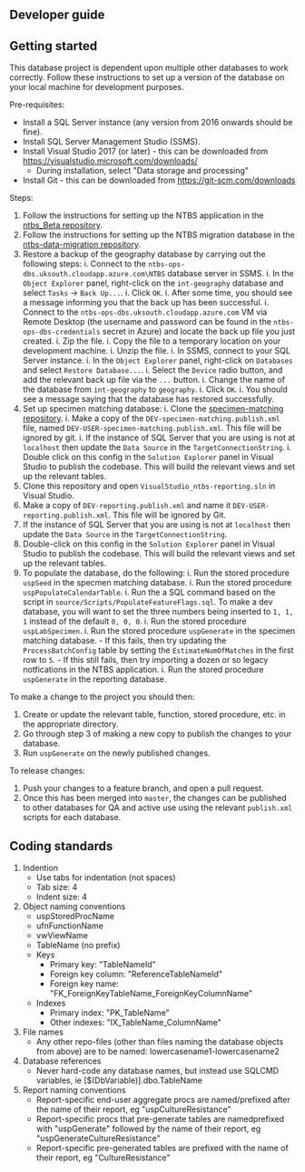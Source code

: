 ## Developer guide

## Getting started

This database project is dependent upon multiple other databases to work correctly. Follow these instructions to set up a version of the database on your local machine for development purposes.

Pre-requisites:

- Install a SQL Server instance (any version from 2016 onwards should be fine).
- Install SQL Server Management Studio (SSMS).
- Install Visual Studio 2017 (or later) - this can be downloaded from https://visualstudio.microsoft.com/downloads/
    - During installation, select "Data storage and processing"
- Install Git - this can be downloaded from https://git-scm.com/downloads

Steps:

1. Follow the instructions for setting up the NTBS application in the [ntbs_Beta repository](https://github.com/publichealthengland/ntbs_Beta/blob/master/ntbs-service/README.md).
1. Follow the instructions for setting up the NTBS migration database in the [ntbs-data-migration repository](https://github.com/publichealthengland/ntbs-data-migration/blob/master/README.md).
1. Restore a backup of the geography database by carrying out the following steps:
    i. Connect to the `ntbs-ops-dbs.uksouth.cloudapp.azure.com\NTBS` database server in SSMS.
    i. In the `Object Explorer` panel, right-click on the `int-geography` database and select `Tasks` -> `Back Up...`.
    i. Click `OK`.
    i. After some time, you should see a message informing you that the back up has been successful.
    i. Connect to the `ntbs-ops-dbs.uksouth.cloudapp.azure.com` VM via Remote Desktop (the username and password can be found in the `ntbs-ops-dbs-credentials` secret in Azure) and locate the back up file you just created.
    i. Zip the file.
    i. Copy the file to a temporary location on your development machine.
    i. Unzip the file.
    i. In SSMS, connect to your SQL Server instance.
    i. In the `Object Explorer` panel, right-click on `Databases` and select `Restore Database...`.
    i. Select the `Device` radio button, and add the relevant back up file via the `...` button.
    i. Change the name of the database from `int-geography` to `geography`.
    i. Click `OK`.
    i. You should see a message saying that the database has restored successfully.
1. Set up specimen matching database:
    i. Clone the [specimen-matching repository](https://github.com/publichealthengland/ntbs-specimen-matching).
    i. Make a copy of the `DEV-specimen-matching.publish.xml` file, named `DEV-USER-specimen-matching.publish.xml`. This file will be ignored by git.
    i. If the instance of SQL Server that you are using is not at `localhost` then update the `Data Source` in the `TargetConnectionString`.
    i. Double click on this config in the `Solution Explorer` panel in Visual Studio to publish the codebase. This will build the relevant views and set up the relevant tables.
1. Clone this repository and open `VisualStudio_ntbs-reporting.sln` in Visual Studio.
1. Make a copy of `DEV-reporting.publish.xml` and name it `DEV-USER-reporting.publish.xml`. This file will be ignored by Git.
1. If the instance of SQL Server that you are using is not at `localhost` then update the `Data Source` in the `TargetConnectionString`.
1. Double-click on this config in the `Solution Explorer` panel in Visual Studio to publish the codebase. This will build the relevant views and set up the relevant tables.
1. To populate the database, do the following:
    i. Run the stored procedure `uspSeed` in the specmen matching database.
    i. Run the stored procedure `uspPopulateCalendarTable`.
    i. Run the a SQL command based on the script in `source/Scripts/PopulateFeatureFlags.sql`. To make a dev database, you will want to set the three numbers being inserted to `1, 1, 1` instead of the default `0, 0, 0`.
    i. Run the stored procedure `uspLabSpecimen`.
    i. Run the stored procedure `uspGenerate` in the specimen matching database.
        - If this fails, then try updating the `ProcessBatchConfig` table by setting the `EstimateNumOfMatches` in the first row to `5`.
        - If this still fails, then try importing a dozen or so legacy notfications in the NTBS application.
    i. Run the stored procedure `uspGenerate` in the reporting database.

To make a change to the project you should then:

1. Create or update the relevant table, function, stored procedure, etc. in the appropriate directory.
2. Go through step 3 of making a new copy to publish the changes to your database.
3. Run `uspGenerate` on the newly published changes.

To release changes:

1. Push your changes to a feature branch, and open a pull request.
2. Once this has been merged into `master`, the changes can be published to other databases for QA and active use using the relevant `publish.xml` scripts for each database.

## Coding standards

1. Indention
	- Use tabs for indentation (not spaces)
	- Tab size: 4
	- Indent size: 4
2. Object naming conventions
	- uspStoredProcName
	- ufnFunctionName
	- vwViewName
	- TableName (no prefix)
	- Keys
		- Primary key: "TableNameId"
		- Foreign key column: "ReferenceTableNameId"
		- Foreign key name: "FK_ForeignKeyTableName_ForeignKeyColumnName"
	- Indexes
		- Primary index: "PK_TableName"
		- Other indexes: "IX_TableName_ColumnName"
3. File names
	- Any other repo-files (other than files naming the database objects from above) are to be named: lowercasename1-lowercasename2
4. Database references
	- Never hard-code any database names, but instead use SQLCMD variables, ie [$(DbVariable)].dbo.TableName
3. Report naming conventions
    - Report-specific end-user aggregate procs are named/prefixed after the name of their report, eg "uspCultureResistance"
    - Report-specific procs that pre-generate tables are namedprefixed with "uspGenerate" followed by the name of their report, eg "uspGenerateCultureResistance"
    - Report-specific pre-generated tables are prefixed with the name of their report, eg "CultureResistance"
